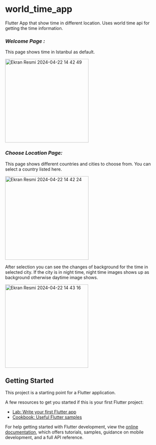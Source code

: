 # world_time_app

Flutter App that show time in different location.
Uses world time api for getting the time information.

### *Welcome Page :*
This page shows time in Istanbul as default. 

<img width="269" alt="Ekran Resmi 2024-04-22 14 42 49" src="https://github.com/zeynepgoksoy/world_time_app/assets/32704253/0522f2e2-cff4-4f28-b2f1-db8eba7afaa5">



### *Choose Location Page:*
This page shows different countries and cities to choose from. You can select a country listed here.

<img width="269" alt="Ekran Resmi 2024-04-22 14 42 24" src="https://github.com/zeynepgoksoy/world_time_app/assets/32704253/b5624434-a878-4276-9f71-1897318c1a58">


After selection you can see the changes of background for the time in selected city. If the city is in night time, night time images shows up as background otherwise daytime image shows.


<img width="268" alt="Ekran Resmi 2024-04-22 14 43 16" src="https://github.com/zeynepgoksoy/world_time_app/assets/32704253/dba01831-bdca-4b0c-9b1f-3f253dd542d7">



## Getting Started

This project is a starting point for a Flutter application.

A few resources to get you started if this is your first Flutter project:

- [Lab: Write your first Flutter app](https://docs.flutter.dev/get-started/codelab)
- [Cookbook: Useful Flutter samples](https://docs.flutter.dev/cookbook)

For help getting started with Flutter development, view the
[online documentation](https://docs.flutter.dev/), which offers tutorials,
samples, guidance on mobile development, and a full API reference.
